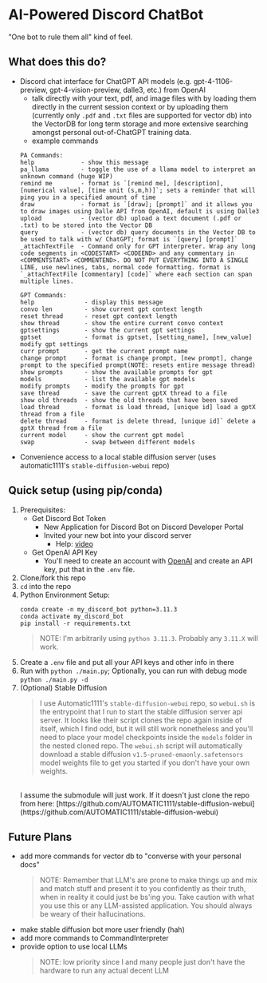 # AI-Powered Discord ChatBot
"One bot to rule them all" kind of feel.

## What does this do?
- Discord chat interface for ChatGPT API models (e.g. gpt-4-1106-preview, gpt-4-vision-preview, dalle3, etc.) from OpenAI
  - talk directly with your text, pdf, and image files with by loading them directly in the current session context or by uploading them (currently only `.pdf` and `.txt` files are supported for vector db) into the VectorDB for long term storage and more extensive searching amongst personal out-of-ChatGPT training data.
  - example commands
  ```
  PA Commands:
  help             - show this message
  pa_llama         - toggle the use of a llama model to interpret an unknown command (huge WIP)
  remind me        - format is `[remind me], [description], [numerical value], [time unit (s,m,h)]`; sets a reminder that will ping you in a specified amount of time
  draw             - format is `[draw]; [prompt]` and it allows you to draw images using Dalle API from OpenAI, default is using Dalle3
  upload           - (vector db) upload a text document (.pdf or .txt) to be stored into the Vector DB
  query            - (vector db) query documents in the Vector DB to be used to talk with w/ ChatGPT; format is `[query] [prompt]`
  _attachTextFile  - Command only for GPT interpreter. Wrap any long code segments in <CODESTART> <CODEEND> and any commentary in <COMMENTSTART> <COMMENTEND>. DO NOT PUT EVERYTHING INTO A SINGLE LINE, use newlines, tabs, normal code formatting. format is `_attachTextFile [commentary] [code]` where each section can span multiple lines.

  GPT Commands:
  help              - display this message
  convo len         - show current gpt context length
  reset thread      - reset gpt context length
  show thread       - show the entire current convo context
  gptsettings       - show the current gpt settings
  gptset            - format is gptset, [setting_name], [new_value] modify gpt settings
  curr prompt       - get the current prompt name
  change prompt     - format is change prompt, [new prompt], change prompt to the specified prompt(NOTE: resets entire message thread)
  show prompts      - show the available prompts for gpt
  models            - list the available gpt models
  modify prompts    - modify the prompts for gpt
  save thread       - save the current gptX thread to a file
  show old threads  - show the old threads that have been saved
  load thread       - format is load thread, [unique id] load a gptX thread from a file
  delete thread     - format is delete thread, [unique id]` delete a gptX thread from a file
  current model     - show the current gpt model
  swap              - swap between different models
  ```
- Convenience access to a local stable diffusion server (uses automatic1111's `stable-diffusion-webui` repo)

## Quick setup (using pip/conda)
1. Prerequisites:
    - Get Discord Bot Token
      - New Application for Discord Bot on Discord Developer Portal
      - Invited your new bot into your discord server
        - Help: [video](https://www.youtube.com/watch?v=hoDLj0IzZMU) 
    - Get OpenAI API Key
      - You'll need to create an account with [OpenAI](https://openai.com/) and create an API key, put that in the `.env` file.
2. Clone/fork this repo
3. `cd` into the repo
4. Python Environment Setup:
    ```
    conda create -n my_discord_bot python=3.11.3
    conda activate my_discord_bot
    pip install -r requirements.txt
    ```
    > NOTE: I'm arbitrarily using `python 3.11.3`. Probably any `3.11.X` will work. 
5. Create a `.env` file and put all your API keys and other info in there
6. Run with `python ./main.py`; Optionally, you can run with debug mode `python ./main.py -d`
7. (Optional) Stable Diffusion
    > I use Automatic1111's `stable-diffusion-webui` repo, so `webui.sh` is the entrypoint that I run to start the stable diffusion server api server. It looks like their script clones the repo again inside of itself, which I find odd, but it will still work nonetheless and you'll need to place your model checkpoints inside the `models` folder in the nested cloned repo. The `webui.sh` script will automatically download a stable diffusion `v1.5-pruned-emaonly.safetensors` model weights file to get you started if you don't have your own weights.
    <br>
    I assume the submodule will just work. If it doesn't just clone the repo from here: [https://github.com/AUTOMATIC1111/stable-diffusion-webui](https://github.com/AUTOMATIC1111/stable-diffusion-webui)

## Future Plans
- add more commands for vector db to "converse with your personal docs"
  > NOTE: Remember that LLM's are prone to make things up and mix and match stuff and present it to you confidently as their truth, when in reality it could just be bs'ing you. Take caution with what you use this or any LLM-assisted application. You should always be weary of their hallucinations.
- make stable diffusion bot more user friendly (hah)
- add more commands to CommandInterpreter
- provide option to use local LLMs
  > NOTE: low priority since I and many people just don't have the hardware to run any actual decent LLM